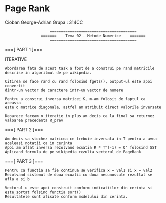 # Page Rank

Cioban George-Adrian
Grupa : 314CC

                        =======================================	
                    =======	   Tema 02 - Metode Numerice    =======
                        =======================================

===[ PART 1 ]===

ITERATIVE

    Abordarea fata de acest task a fost de a construi pe rand matricile
    descrise in algoritmul de pe wikipedia.
    
    Citirea se face rand cu rand folosind fgets(), output-ul este apoi convertit
    dintr-un vector de caractere intr-un vector de numere

    Pentru a construi inversa matricei K, m-am folosit de faptul ca aceasta
    este o matrice diagonala, astfel am atribuit direct valorile inversate

    Deoarece faceam o iteratie in plus am decis ca la final sa returnez valoarea precedenta R_prev

===[ PART 2 ]===

    Am decis sa stochez matricea ce trebuie inversata in T pentru a avea aceleasi notatii ca in cerinta
    Apoi am aflat inversa rezolvand ecuatia R * T^(-1) = Q' folosind SST
    Aplicand formula de pe wikipedia rezulta vectorul de PageRank

===[ PART 3 ]===

    Pentru ca functia sa fie continua se verifica x = val1 si x = val2
    Rezolvand sistemul de doua ecuatii cu doua necunoscute rezultat se afla a si b
    
    Vectorul u este apoi construit conform indicatiilor din cerinta si este sortat folsind functia sort()
    Rezultatele sunt afisate conform modelului din cerinta.


